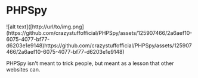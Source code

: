 <h1>PHPSpy</h1>
![alt text]([http://url/to/img.png](https://github.com/crazystuffofficial/PHPSpy/assets/125907466/2a6aef10-6075-4077-bf77-d6203e1e9148)https://github.com/crazystuffofficial/PHPSpy/assets/125907466/2a6aef10-6075-4077-bf77-d6203e1e9148)


<p>PHPSpy isn't meant to trick people, but meant as a lesson that other websites can.</p>
